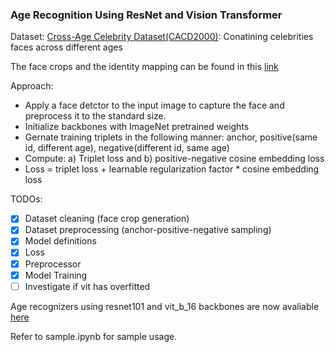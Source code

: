 ### Age Recognition Using ResNet and Vision Transformer

Dataset: [Cross-Age Celebrity Dataset(CACD2000)](https://bcsiriuschen.github.io/CARC/): Conatining celebrities faces across different ages

The face crops and the identity mapping can be found in this [link](https://drive.google.com/drive/folders/1bv5mg0DhtP4mECQ8Hy7m3pZ5lUPr0MOz?usp=sharing)

Approach:
- Apply a face detctor to the input image to capture the face and preprocess it to the standard size.
- Initialize backbones with ImageNet pretrained weights
- Gernate training triplets in the following manner: anchor, positive(same id, different age), negative(different id, same age)
- Compute: a) Triplet loss and b) positive-negative cosine embedding loss
- Loss = triplet loss + learnable regularization  factor * cosine embedding loss

TODOs:
- [x] Dataset cleaning (face crop generation)
- [x] Dataset preprocessing (anchor-positive-negative sampling)
- [x] Model definitions
- [x] Loss
- [x] Preprocessor
- [x] Model Training
- [ ] Investigate if vit has overfitted

Age recognizers using resnet101 and vit_b_16 backbones are now avaliable [here](https://drive.google.com/drive/folders/1oG9tei4nwXHCYR-gi-leqKN1TJ2nM7cd?usp=sharing)

Refer to sample.ipynb for sample usage.
